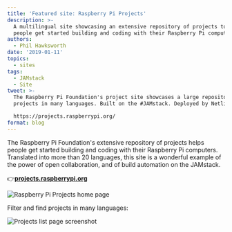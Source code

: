 ```yaml
---
title: 'Featured site: Raspberry Pi Projects'
description: >-
  A multilingual site showcasing an extensive repository of projects to help
  people get started building and coding with their Raspberry Pi computers.
authors:
  - Phil Hawksworth
date: '2019-01-11'
topics:
  - sites
tags:
  - JAMstack
  - Site
tweet: >-
  The Raspberry Pi Foundation's project site showcases a large repository of
  projects in many languages. Built on the #JAMstack. Deployed by Netlify. 

  https://projects.raspberrypi.org/
format: blog
---
```

The Raspberry Pi Foundation's extensive repository of projects helps people get started building and coding with their Raspberry Pi computers. Translated into more than 20 languages, this site is a wonderful example of the power of open collaboration, and of build automation on the JAMstack.

👉[**projects.raspberrypi.org**](https://projects.raspberrypi.org/)

![Raspberry Pi Projects home page](/img/blog/featured-site-screengrab-rpi-projects-home.jpg)

Filter and find projects in many languages:

![Projects list page screenshot](/img/blog/featured-site-screengrab-rpi-projects-list.jpg)
